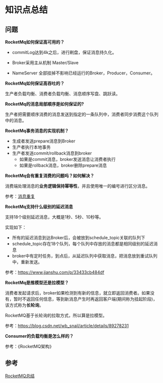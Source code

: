 # 知识点总结





## 问题



**RocketMq如何保证高可用的？** 

- commitLog达到4k之后，进行刷盘，保证消息持久化。

- Broker采用主从机制 Master/Slave

- NameServer 全部挂掉不影响已经运行的Broker，Producer，Consumer。



**RocketMq如何保证高吞吐的？**

生产者负载均衡、消费者负载均衡、消息顺序写盘、跳跃读。



**RocketMq的消息局部顺序是如何保证的?**

生产者把需要顺序消费的消息发送到指定的一条队列中，消费者同步消费这个队列中的消息。



**RocketMq事务消息的实现机制？**

- 生成者发送prepare消息到Broker
- 生产者执行本地事务
- 生产者发送commit/rollback消息到broker
  - 如果是commit消息，broker发送消息让消费者执行
  - 如果是rollback消息，broker删除prepare消息



**RocketMq会有重复消费的问题吗？如何解决？**

消费端处理消息的**业务逻辑保持幂等性**，并且使用唯一的编号进行区分消息。

参考：[消息重复](https://blog.csdn.net/yinni11/article/details/81149758)



**RocketMq支持什么级别的延迟消息**

支持18个级别延迟消息，大概是1秒、5秒、10秒等。

实现如下：

- 所有的延迟消息到达Broker后，会被放到schedule_topic关联的队列下
- schedule_topic存在18个队列，每个队列中存放的消息都是相同级别的延迟消息
- broker中有定时任务，到点后，从延迟队列中获取消息，把消息放到重试队列中，重新发送。

参考：https://www.jianshu.com/p/33433cb484df



**RocketMq是推模型还是拉模型？**

消费者发起请求后，broker如果检测到有新的信息，就立即返回消费者。如果没有，暂时不返回任何信息，等到新消息产生时再返回客户端(期间称为挂起阶段)，该方式称为**长轮询**。

RocketMQ基于长轮询的拉取方式，所以算是拉模型。

参考：https://blog.csdn.net/wb_snail/article/details/89278231



**Consumer的负载均衡是怎么样的？**

参考：《RocketMQ架构》





## 参考

[RocketMQ总结](https://blog.csdn.net/javahongxi/article/details/84931747)